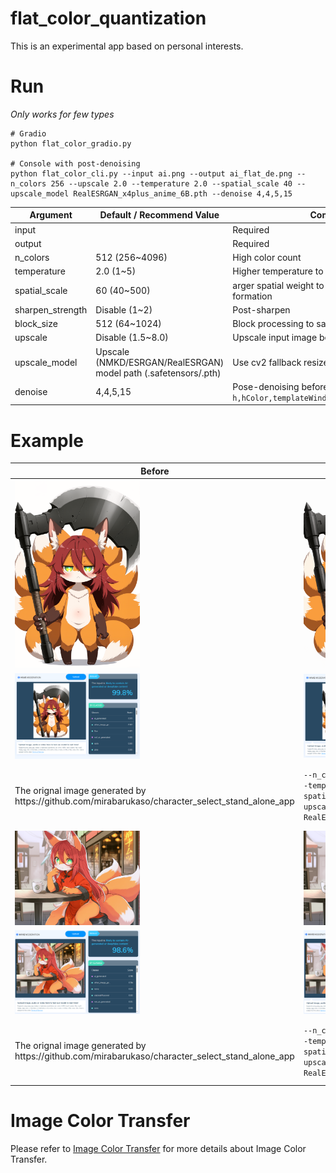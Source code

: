 # flat_color_quantization
This is an experimental app based on personal interests.      

# Run 
*Only works for few types*  
    
```
# Gradio
python flat_color_gradio.py

# Console with post-denoising
python flat_color_cli.py --input ai.png --output ai_flat_de.png --n_colors 256 --upscale 2.0 --temperature 2.0 --spatial_scale 40 --upscale_model RealESRGAN_x4plus_anime_6B.pth --denoise 4,4,5,15
```

| Argument | Default / Recommend Value | Comment |
| --- | --- | --- |
| input | | Required |
| output | | Required |
| n_colors | 512 (256~4096) | High color count |
| temperature | 2.0 (1~5) | Higher temperature to enhance soft assignment |
| spatial_scale | 60 (40~500) | arger spatial weight to promote large region formation |
| sharpen_strength| Disable (1~2) | Post-sharpen |
| block_size| 512 (64~1024) | Block processing to save VRAM |
| upscale | Disable (1.5~8.0) | Upscale input image before GPU soft |
| upscale_model | Upscale (NMKD/ESRGAN/RealESRGAN) model path (.safetensors/.pth) | Use cv2 fallback resize if not present |
| denoise | 4,4,5,15 | Pose-denoising before Post-sharpen `h,hColor,templateWindowSize,searchWindowSize` |


# Example 
<table align="center">
  <thead>
    <tr>
      <th>Before</th>
      <th>After</th>
      <th>After with Denois</th>
    </tr>
  </thead>
  <tbody>
    <tr>
      <td width="33%"><img src="https://github.com/mirabarukaso/flat_color_quantization/blob/main/imgs/ai_before.png" width="200"></td>
      <td width="33%"><img src="https://github.com/mirabarukaso/flat_color_quantization/blob/main/imgs/ai_after.png" width="200"></td>
      <td width="33%"><img src="https://github.com/mirabarukaso/flat_color_quantization/blob/main/imgs/ai_after_de.png" width="200"></td>
    </tr>
    <tr>
      <td width="33%"><img src="https://github.com/mirabarukaso/flat_color_quantization/blob/main/imgs/example_before.png" width="200"></td>
      <td width="33%"><img src="https://github.com/mirabarukaso/flat_color_quantization/blob/main/imgs/example_after.png" width="200"></td>
      <td width="33%"><img src="https://github.com/mirabarukaso/flat_color_quantization/blob/main/imgs/example_after_de.png" width="200"></td>
    </tr>
    <tr>
      <td width="33%" style="text-align:left;">The orignal image generated by https://github.com/mirabarukaso/character_select_stand_alone_app</td>
      <td width="33%" style="text-align:left;"><code>--n_colors 256 --upscale 2.0 --temperature 2.0 --spatial_scale 40 --upscale_model RealESRGAN_x4plus_anime_6B.pth</code></td>
      <td width="33%" style="text-align:left;"><code>--n_colors 256 --upscale 2.0 --temperature 2.0 --spatial_scale 40 --upscale_model RealESRGAN_x4plus_anime_6B.pth --denoise 4,4,5,15</code></td>
    </tr>
    <tr>
      <td width="33%"><img src="https://github.com/mirabarukaso/flat_color_quantization/blob/main/imgs/ai2_before.png" width="200"></td>
      <td width="33%"><img src="https://github.com/mirabarukaso/flat_color_quantization/blob/main/imgs/ai2_after.png" width="200"></td>
      <td width="33%"><img src="https://github.com/mirabarukaso/flat_color_quantization/blob/main/imgs/ai2_after_de.png" width="200"></td>
    </tr>
    <tr>
      <td width="33%"><img src="https://github.com/mirabarukaso/flat_color_quantization/blob/main/imgs/example2_before.png" width="200"></td>
      <td width="33%"><img src="https://github.com/mirabarukaso/flat_color_quantization/blob/main/imgs/example2_after.png" width="200"></td>
      <td width="33%"><img src="https://github.com/mirabarukaso/flat_color_quantization/blob/main/imgs/example2_after_de.png" width="200"></td>
    </tr>
    <tr>
      <td width="33%" style="text-align:left;">The orignal image generated by https://github.com/mirabarukaso/character_select_stand_alone_app</td>
      <td width="33%" style="text-align:left;"><code>--n_colors 256 --upscale 2.0 --temperature 2.0 --spatial_scale 60 --upscale_model RealESRGAN_x4plus_anime_6B.pth</code></td>
      <td width="33%" style="text-align:left;"><code>--n_colors 256 --upscale 2.0 --temperature 2.0 --spatial_scale 60 --upscale_model RealESRGAN_x4plus_anime_6B.pth --denoise 4,4,5,15</code></td>
    </tr>
  </tbody>
</table>

# Image Color Transfer
Please refer to [Image Color Transfer](https://github.com/mirabarukaso/ComfyUI_Mira#image-color-transfer) for more details about Image Color Transfer.      
